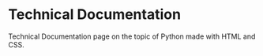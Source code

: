 # Technical Documentation
Technical Documentation page on the topic of Python made with HTML and CSS.
